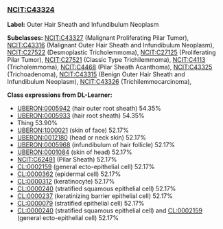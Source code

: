 
### [NCIT:C43324](http://purl.obolibrary.org/obo/NCIT_C43324)
**Label:** Outer Hair Sheath and Infundibulum Neoplasm

**Subclasses:** [NCIT:C43327](http://purl.obolibrary.org/obo/NCIT_C43327) (Malignant Proliferating Pilar Tumor), [NCIT:C43316](http://purl.obolibrary.org/obo/NCIT_C43316) (Malignant Outer Hair Sheath and Infundibulum Neoplasm), [NCIT:C27522](http://purl.obolibrary.org/obo/NCIT_C27522) (Desmoplastic Tricholemmoma), [NCIT:C27125](http://purl.obolibrary.org/obo/NCIT_C27125) (Proliferating Pilar Tumor), [NCIT:C27521](http://purl.obolibrary.org/obo/NCIT_C27521) (Classic Type Trichilemmoma), [NCIT:C4113](http://purl.obolibrary.org/obo/NCIT_C4113) (Tricholemmoma), [NCIT:C4468](http://purl.obolibrary.org/obo/NCIT_C4468) (Pilar Sheath Acanthoma), [NCIT:C43325](http://purl.obolibrary.org/obo/NCIT_C43325) (Trichoadenoma), [NCIT:C43315](http://purl.obolibrary.org/obo/NCIT_C43315) (Benign Outer Hair Sheath and Infundibulum Neoplasm), [NCIT:C43326](http://purl.obolibrary.org/obo/NCIT_C43326) (Trichilemmocarcinoma), 

**Class expressions from DL-Learner:**

- [UBERON:0005942](http://purl.obolibrary.org/obo/UBERON_0005942) (hair outer root sheath) 54.35%
- [UBERON:0005933](http://purl.obolibrary.org/obo/UBERON_0005933) (hair root sheath) 54.35%
- Thing 53.90%
- [UBERON:1000021](http://purl.obolibrary.org/obo/UBERON_1000021) (skin of face) 52.17%
- [UBERON:0012180](http://purl.obolibrary.org/obo/UBERON_0012180) (head or neck skin) 52.17%
- [UBERON:0005968](http://purl.obolibrary.org/obo/UBERON_0005968) (infundibulum of hair follicle) 52.17%
- [UBERON:0001084](http://purl.obolibrary.org/obo/UBERON_0001084) (skin of head) 52.17%
- [NCIT:C62491](http://purl.obolibrary.org/obo/NCIT_C62491) (Pilar Sheath) 52.17%
- [CL:0002159](http://purl.obolibrary.org/obo/CL_0002159) (general ecto-epithelial cell) 52.17%
- [CL:0000362](http://purl.obolibrary.org/obo/CL_0000362) (epidermal cell) 52.17%
- [CL:0000312](http://purl.obolibrary.org/obo/CL_0000312) (keratinocyte) 52.17%
- [CL:0000240](http://purl.obolibrary.org/obo/CL_0000240) (stratified squamous epithelial cell) 52.17%
- [CL:0000237](http://purl.obolibrary.org/obo/CL_0000237) (keratinizing barrier epithelial cell) 52.17%
- [CL:0000079](http://purl.obolibrary.org/obo/CL_0000079) (stratified epithelial cell) 52.17%
- [CL:0000240](http://purl.obolibrary.org/obo/CL_0000240) (stratified squamous epithelial cell) and [CL:0002159](http://purl.obolibrary.org/obo/CL_0002159) (general ecto-epithelial cell) 52.17%


